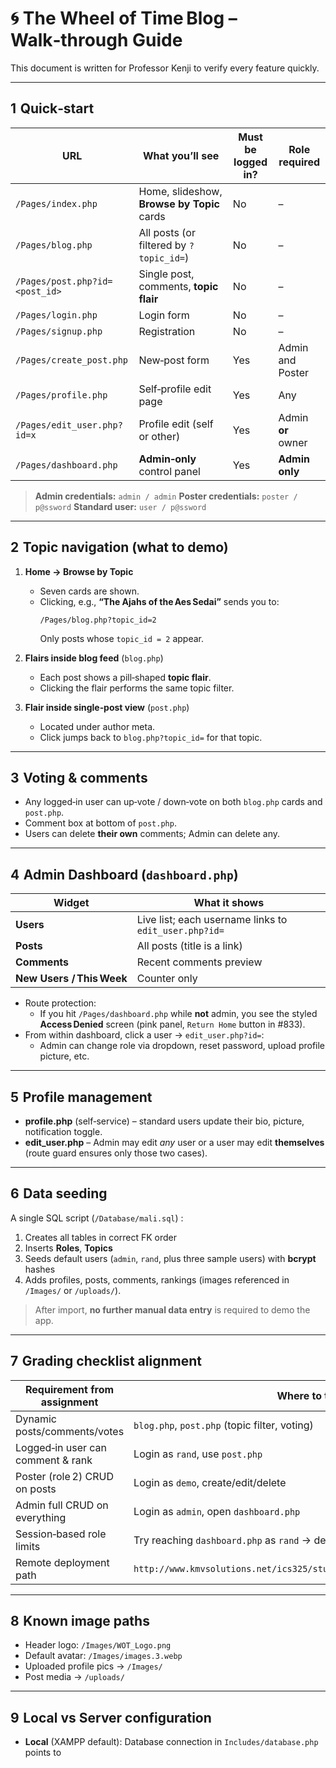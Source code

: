 # 🌀 The Wheel of Time Blog – Walk‑through Guide

This document is written for Professor Kenji to verify every feature quickly.

---

## 1  Quick‑start

| URL                                | What you’ll see | Must be logged in? | Role required |
|------------------------------------|-----------------|--------------------|---------------|
| `/Pages/index.php`                 | Home, slideshow, **Browse by Topic** cards | No | – |
| `/Pages/blog.php`                  | All posts (or filtered by `?topic_id=`) | No | – |
| `/Pages/post.php?id=<post_id>`     | Single post, comments, **topic flair** | No | – |
| `/Pages/login.php`                 | Login form      | No | – |
| `/Pages/signup.php`                | Registration    | No | – |
| `/Pages/create_post.php`           | New‑post form   | Yes | Admin and Poster |
| `/Pages/profile.php`               | Self‑profile edit page | Yes | Any |
| `/Pages/edit_user.php?id=x`        | Profile edit (self or other) | Yes | Admin **or** owner |
| `/Pages/dashboard.php`             | **Admin‑only** control panel | Yes | **Admin only** |

> **Admin credentials:** `admin / admin`
> **Poster credentials:** `poster / p@ssword`
> **Standard user:** `user / p@ssword`

---

## 2  Topic navigation (what to demo)

1. **Home → Browse by Topic**  
   - Seven cards are shown.  
   - Clicking, e.g., **“The Ajahs of the Aes Sedai”** sends you to:  
     ```
     /Pages/blog.php?topic_id=2
     ```
     Only posts whose `topic_id = 2` appear.

2. **Flairs inside blog feed** (`blog.php`)  
   - Each post shows a pill‑shaped **topic flair**.  
   - Clicking the flair performs the same topic filter.

3. **Flair inside single‑post view** (`post.php`)  
   - Located under author meta.  
   - Click jumps back to `blog.php?topic_id=` for that topic.

---

## 3  Voting & comments

* Any logged‑in user can up‑vote / down‑vote on both `blog.php` cards and `post.php`.  
* Comment box at bottom of `post.php`.  
* Users can delete **their own** comments; Admin can delete any.

---

## 4  Admin Dashboard (`dashboard.php`)

| Widget | What it shows |
|--------|---------------|
| **Users**            | Live list; each username links to `edit_user.php?id=` |
| **Posts**            | All posts (title is a link) |
| **Comments**         | Recent comments preview |
| **New Users / This Week** | Counter only |

* Route protection:  
  - If you hit `/Pages/dashboard.php` while **not** admin, you see the styled **Access Denied** screen (pink panel, `Return Home` button in #833).  
* From within dashboard, click a user → `edit_user.php?id=`:  
  - Admin can change role via dropdown, reset password, upload profile picture, etc.

---

## 5  Profile management

* **profile.php** (self‑service) – standard users update their bio, picture, notification toggle.  
* **edit_user.php** – Admin may edit *any* user or a user may edit **themselves** (route guard ensures only those two cases).

---

## 6  Data seeding

A single SQL script (`/Database/mali.sql`) :

1. Creates all tables in correct FK order  
2. Inserts **Roles**, **Topics**  
3. Seeds default users (`admin`, `rand`, plus three sample users) with **bcrypt** hashes  
4. Adds profiles, posts, comments, rankings (images referenced in `/Images/` or `/uploads/`).  

> After import, **no further manual data entry** is required to demo the app.

---

## 7  Grading checklist alignment

| Requirement from assignment | Where to test |
|-----------------------------|---------------|
| Dynamic posts/comments/votes | `blog.php`, `post.php` (topic filter, voting) |
| Logged‑in user can comment & rank | Login as `rand`, use `post.php` |
| Poster (role 2) CRUD on posts | Login as `demo`, create/edit/delete |
| Admin full CRUD on everything | Login as `admin`, open `dashboard.php` |
| Session‑based role limits | Try reaching `dashboard.php` as `rand` → denied |
| Remote deployment path | `http://www.kmvsolutions.net/ics325/students/2025/MAli/Pages/index.php` |

---

## 8  Known image paths

* Header logo: `/Images/WOT_Logo.png`
* Default avatar: `/Images/images.3.webp`
* Uploaded profile pics → `/Images/`
* Post media → `/uploads/`

---

## 9  Local vs Server configuration

* **Local** (XAMPP default): Database connection in `Includes/database.php` points to  
